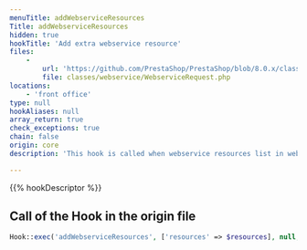```yaml
---
menuTitle: addWebserviceResources
Title: addWebserviceResources
hidden: true
hookTitle: 'Add extra webservice resource'
files:
    -
        url: 'https://github.com/PrestaShop/PrestaShop/blob/8.0.x/classes/webservice/WebserviceRequest.php'
        file: classes/webservice/WebserviceRequest.php
locations:
    - 'front office'
type: null
hookAliases: null
array_return: true
check_exceptions: true
chain: false
origin: core
description: 'This hook is called when webservice resources list in webservice controller'

---
```


{{% hookDescriptor %}}

## Call of the Hook in the origin file

```php
Hook::exec('addWebserviceResources', ['resources' => $resources], null, true, false)
```
